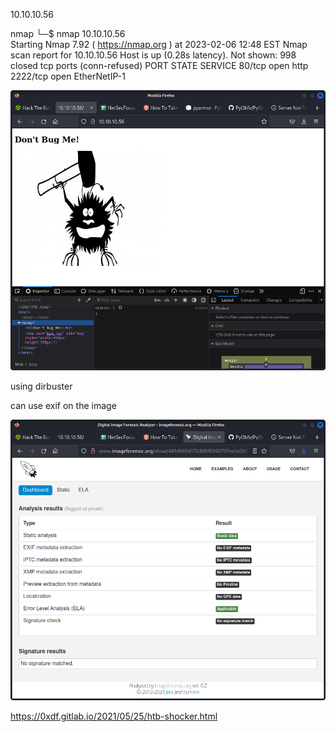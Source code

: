 10.10.10.56

nmap
└─$ nmap 10.10.10.56                
Starting Nmap 7.92 ( https://nmap.org ) at 2023-02-06 12:48 EST
Nmap scan report for 10.10.10.56
Host is up (0.28s latency).
Not shown: 998 closed tcp ports (conn-refused)
PORT     STATE SERVICE
80/tcp   open  http
2222/tcp open  EtherNetIP-1


![](20230206125212.png)  

using dirbuster

can use exif on the image

![](20230206125852.png)  

https://0xdf.gitlab.io/2021/05/25/htb-shocker.html











